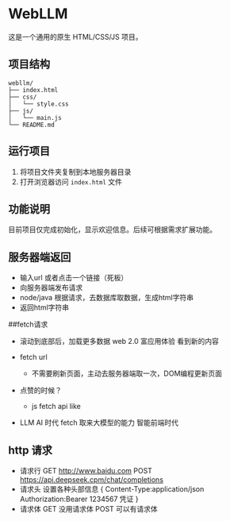 # WebLLM

这是一个通用的原生 HTML/CSS/JS 项目。

## 项目结构

```
webllm/
├── index.html
├── css/
│   └── style.css
├── js/
│   └── main.js
└── README.md
```

## 运行项目

1. 将项目文件夹复制到本地服务器目录
2. 打开浏览器访问 `index.html` 文件

## 功能说明

目前项目仅完成初始化，显示欢迎信息。后续可根据需求扩展功能。
## 服务器端返回
 - 输入url 或者点击一个链接（死板）
 - 向服务器端发布请求
 - node/java 根据请求，去数据库取数据，生成html字符串
 - 返回html字符串

 ##fetch请求
 - 滚动到底部后，加载更多数据 web 2.0 富应用体验
   看到新的内容
 - fetch url 
    - 不需要刷新页面，主动去服务器端取一次，DOM编程更新页面
 - 点赞的时候？
    - js fetch api   like



- LLM AI 时代
   fetch 取来大模型的能力 智能前端时代 


## http 请求
  - 请求行 GET http://www.baidu.com
     POST https://api.deepseek.cpm/chat/completions
  - 请求头 
    设置各种头部信息
    {
      Content-Type:application/json
      Authorization:Bearer 1234567 凭证
    }
  - 请求体
    GET 没用请求体
    POST 可以有请求体
    
    